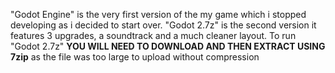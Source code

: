 "Godot Engine" is the very first version of the my game which i stopped developing as i decided to start over. 
"Godot 2.7z" is the second version it features 3 upgrades, a soundtrack and a much cleaner layout. 
To run "Godot 2.7z" **YOU WILL NEED TO DOWNLOAD AND THEN EXTRACT USING 7zip** as the file was too large to upload without compression
